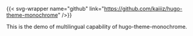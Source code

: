 ---
---

{{< svg-wrapper name="github" link="https://github.com/kaiiiz/hugo-theme-monochrome" />}}

This is the demo of multilingual capability of hugo-theme-monochrome.
